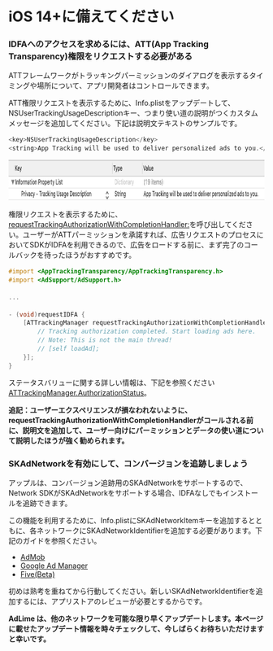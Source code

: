 # iOS 14+に備えてください

### IDFAへのアクセスを求めるには、ATT(App Tracking Transparency)権限をリクエストする必要がある
ATTフレームワークがトラッキングパーミッションのダイアログを表示するタイミングや場所について、アプリ開発者はコントロールできます。

ATT権限リクエストを表示するために、Info.plistをアップデートして、NSUserTrackingUsageDescriptionキー、つまり使い道の説明がつくカスタムメッセージを追加してください。下記は説明文テキストのサンプルです。

```objectivec
<key>NSUserTrackingUsageDescription</key>
<string>App Tracking will be used to deliver personalized ads to you.</string>
```

<img src="./../images/ios/ios14_att.png" height="80"/>

権限リクエストを表示するために、[requestTrackingAuthorizationWithCompletionHandler:](https://developer.apple.com/documentation/apptrackingtransparency/attrackingmanager/3547037-requesttrackingauthorization)を呼び出してください。ユーザーがATTパーミッションを承諾すれば、広告リクエストのプロセスにおいてSDKがIDFAを利用できるので、広告をロードする前に、まず完了のコールバックを待ったほうがおすすめです。

```objectivec
#import <AppTrackingTransparency/AppTrackingTransparency.h>
#import <AdSupport/AdSupport.h>

...

- (void)requestIDFA {
    [ATTrackingManager requestTrackingAuthorizationWithCompletionHandler:^(ATTrackingManagerAuthorizationStatus status) {
        // Tracking authorization completed. Start loading ads here.
        // Note: This is not the main thread!
        // [self loadAd];
    }];
}
```

ステータスバリューに関する詳しい情報は、下記を参照ください 
[ATTrackingManager.AuthorizationStatus](https://developer.apple.com/documentation/apptrackingtransparency/attrackingmanager/authorizationstatus)。

**追記：ユーザーエクスペリエンスが損なわれないように、requestTrackingAuthorizationWithCompletionHandlerがコールされる前に、説明文を追加して、ユーザー向けにパーミッションとデータの使い道について説明したほうが強く勧められます。**

### SKAdNetworkを有効にして、コンバージョンを追跡しましょう
アップルは、コンバージョン追跡用のSKAdNetworkをサポートするので、Network SDKがSKAdNetworkをサポートする場合、IDFAなしでもインストールを追跡できます。

この機能を利用するために、Info.plistにSKAdNetworkItemキーを追加するとともに、各ネットワークにSKAdNetworkIdentifierを追加する必要があります。下記のガイドを参照ください。

- [AdMob](./mediation_admob.md)
- [Google Ad Manager](./mediation_dfp.md)
- [Five(Beta)](./mediation_five.md)

初めは熟考を重ねてから行動してください。新しいSKAdNetworkIdentifierを追加するには、アプリストアのレビューが必要とするからです。

**AdLime は、他のネットワークを可能な限り早くアップデートします。本ページに載せたアップデート情報を時々チェックして、今しばらくお待ちいただけますと幸いです。**